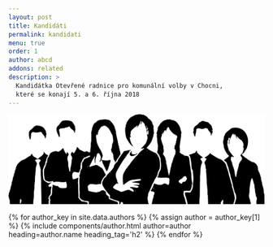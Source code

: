 ```yaml
---
layout: post
title: Kandidáti
permalink: kandidati
menu: true
order: 1
author: abcd
addons: related
description: >
  Kandidátka Otevřené radnice pro komunální volby v Chocni,
  které se konají 5. a 6. října 2018
---
```

![](/assets/img/people.png)

{% for author_key in site.data.authors %}
{% assign author = author_key[1] %}
{% include components/author.html author=author heading=author.name heading_tag='h2' %}
{% endfor %}
